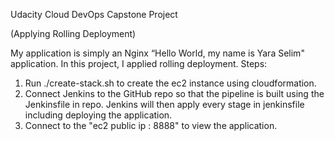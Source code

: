 Udacity Cloud DevOps Capstone Project

(Applying Rolling Deployment)

My application is simply an Nginx “Hello World, my name is Yara Selim" application.
In this project, I applied rolling deployment.
Steps:
1) Run ./create-stack.sh to create the ec2 instance using cloudformation.
2) Connect Jenkins to the GitHub repo so that the pipeline is built using the Jenkinsfile in repo.
Jenkins will then apply every stage in jenkinsfile including deploying the application.
3) Connect to the "ec2 public ip : 8888" to view the application.
